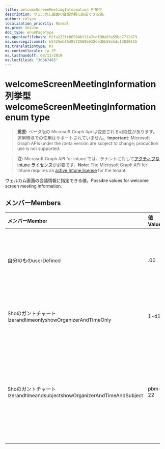```yaml
---
title: welcomeScreenMeetingInformation 列挙型
description: ウェルカム画面の会議情報に指定できる値。
author: rolyon
localization_priority: Normal
ms.prod: Intune
doc_type: enumPageType
ms.openlocfilehash: 02fa222fc86984bf1147cdf90a03a55bc7712d73
ms.sourcegitcommit: b5425ebf648572569b032ded5b56e1dcf3830515
ms.translationtype: MT
ms.contentlocale: ja-JP
ms.lasthandoff: 08/13/2019
ms.locfileid: "36367485"
---
```

# <a name="welcomescreenmeetinginformation-enum-type"></a><span data-ttu-id="56ffb-103">welcomeScreenMeetingInformation 列挙型</span><span class="sxs-lookup"><span data-stu-id="56ffb-103">welcomeScreenMeetingInformation enum type</span></span>

> <span data-ttu-id="56ffb-104">**重要:** ベータ版の Microsoft Graph Api は変更される可能性があります。運用環境での使用はサポートされていません。</span><span class="sxs-lookup"><span data-stu-id="56ffb-104">**Important:** Microsoft Graph APIs under the /beta version are subject to change; production use is not supported.</span></span>

> <span data-ttu-id="56ffb-105">**注:** Microsoft Graph API for Intune では、テナントに対して[アクティブな intune ライセンス](https://go.microsoft.com/fwlink/?linkid=839381)が必要です。</span><span class="sxs-lookup"><span data-stu-id="56ffb-105">**Note:** The Microsoft Graph API for Intune requires an [active Intune license](https://go.microsoft.com/fwlink/?linkid=839381) for the tenant.</span></span>

<span data-ttu-id="56ffb-106">ウェルカム画面の会議情報に指定できる値。</span><span class="sxs-lookup"><span data-stu-id="56ffb-106">Possible values for welcome screen meeting information.</span></span>

## <a name="members"></a><span data-ttu-id="56ffb-107">メンバー</span><span class="sxs-lookup"><span data-stu-id="56ffb-107">Members</span></span>
|<span data-ttu-id="56ffb-108">メンバー</span><span class="sxs-lookup"><span data-stu-id="56ffb-108">Member</span></span>|<span data-ttu-id="56ffb-109">値</span><span class="sxs-lookup"><span data-stu-id="56ffb-109">Value</span></span>|<span data-ttu-id="56ffb-110">説明</span><span class="sxs-lookup"><span data-stu-id="56ffb-110">Description</span></span>|
|:---|:---|:---|
|<span data-ttu-id="56ffb-111">自分のもの</span><span class="sxs-lookup"><span data-stu-id="56ffb-111">userDefined</span></span>|<span data-ttu-id="56ffb-112">.0</span><span class="sxs-lookup"><span data-stu-id="56ffb-112">0</span></span>|<span data-ttu-id="56ffb-113">ユーザー定義、既定値、意図的ではありません。</span><span class="sxs-lookup"><span data-stu-id="56ffb-113">User Defined, default value, no intent.</span></span>|
|<span data-ttu-id="56ffb-114">Shoのガントチャート Izerandtimeonly</span><span class="sxs-lookup"><span data-stu-id="56ffb-114">showOrganizerAndTimeOnly</span></span>|<span data-ttu-id="56ffb-115">1-d</span><span class="sxs-lookup"><span data-stu-id="56ffb-115">1</span></span>|<span data-ttu-id="56ffb-116">開催者と時間のみを表示します。</span><span class="sxs-lookup"><span data-stu-id="56ffb-116">Show organizer and time only.</span></span>|
|<span data-ttu-id="56ffb-117">Shoのガントチャート Izerandtimeandsubject</span><span class="sxs-lookup"><span data-stu-id="56ffb-117">showOrganizerAndTimeAndSubject</span></span>|<span data-ttu-id="56ffb-118">pbm-2</span><span class="sxs-lookup"><span data-stu-id="56ffb-118">2</span></span>|<span data-ttu-id="56ffb-119">開催者、時間、および件名を表示する (個人の会議の場合は、件名が非表示)。</span><span class="sxs-lookup"><span data-stu-id="56ffb-119">Show organizer, time and subject (subject is hidden for private meetings).</span></span>|



